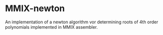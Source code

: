 # MMIX-newton
An implementation of a newton algorithm vor determining roots of 4th order polynomials implemented in MMIX assembler.
